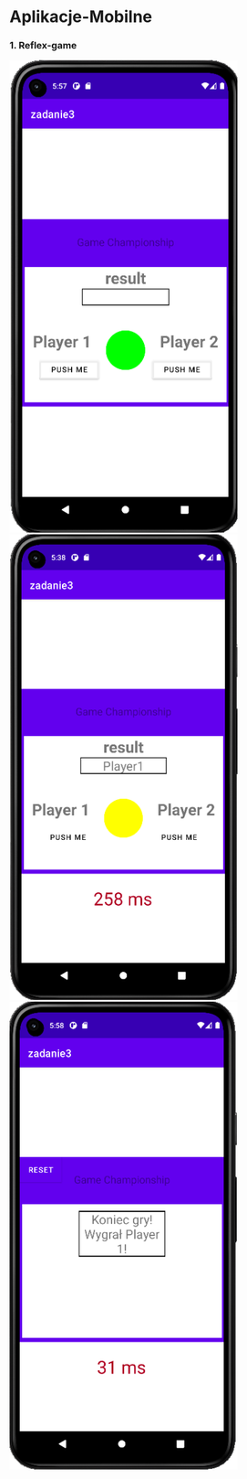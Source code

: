 # Aplikacje-Mobilne
### 1. Reflex-game
<img src="img/rg1.png" alt="Reflex-game" width="400" height="auto">
<img src="img/rg2.png" alt="Reflex-game" width="400" height="auto">
<img src="img/rg3.png" alt="Reflex-game" width="400" height="auto">
